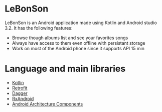 # LeBonSon

LeBonSon is an Android application made using Kotlin and Android studio 3.2. It has the following features:

  - Browse though albums list and see your favorites songs
  - Always have access to them even offline with persistant storage
  - Work on most of the Android phone since it supports API 15 min
  
  
 # Language and main libraries
 * [Kotlin](https://kotlinlang.org/)
 * [Retrofit](https://square.github.io/retrofit/)
 * [Dagger](https://github.com/google/dagger)
 * [RxAndroid](https://github.com/ReactiveX/RxAndroid)
 * [Android Architecture Components](https://developer.android.com/topic/libraries/architecture/)
